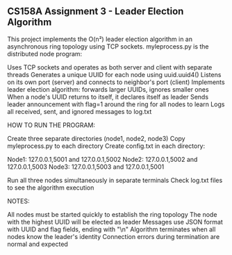 CS158A Assignment 3 - Leader Election Algorithm
------------------------------------------------
This project implements the O(n²) leader election algorithm in an asynchronous ring topology using TCP sockets.
myleprocess.py is the distributed node program:

Uses TCP sockets and operates as both server and client with separate threads
Generates a unique UUID for each node using uuid.uuid4()
Listens on its own port (server) and connects to neighbor's port (client)
Implements leader election algorithm: forwards larger UUIDs, ignores smaller ones
When a node's UUID returns to itself, it declares itself as leader
Sends leader announcement with flag=1 around the ring for all nodes to learn
Logs all received, sent, and ignored messages to log.txt

HOW TO RUN THE PROGRAM:

Create three separate directories (node1, node2, node3)
Copy myleprocess.py to each directory
Create config.txt in each directory:

Node1: 127.0.0.1,5001 and 127.0.0.1,5002
Node2: 127.0.0.1,5002 and 127.0.0.1,5003
Node3: 127.0.0.1,5003 and 127.0.0.1,5001


Run all three nodes simultaneously in separate terminals
Check log.txt files to see the algorithm execution

NOTES:

All nodes must be started quickly to establish the ring topology
The node with the highest UUID will be elected as leader
Messages use JSON format with UUID and flag fields, ending with "\n"
Algorithm terminates when all nodes know the leader's identity
Connection errors during termination are normal and expected
